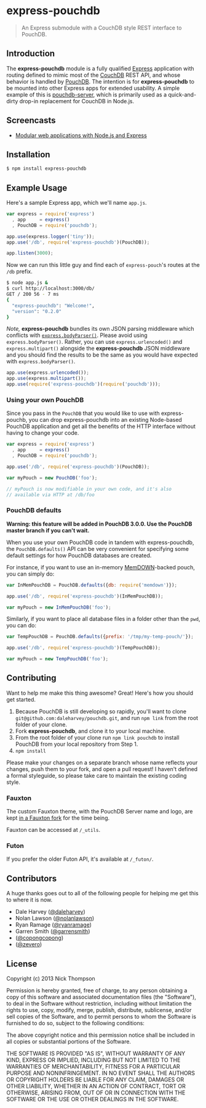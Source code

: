 # express-pouchdb

> An Express submodule with a CouchDB style REST interface to PouchDB.

## Introduction

The **express-pouchdb** module is a fully qualified [Express](http://expressjs.com/) application with routing defined to 
mimic most of the [CouchDB](http://couchdb.apache.org/) REST API, and whose behavior is handled by 
[PouchDB](http://pouchdb.com/). The intention is for **express-pouchdb** to be mounted into other Express apps for 
extended usability. A simple example of this is [pouchdb-server](https://github.com/nick-thompson/pouchdb-server), 
which is primarily used as a quick-and-dirty drop-in replacement for CouchDB in Node.js.

## Screencasts

* [Modular web applications with Node.js and Express](http://vimeo.com/56166857)

## Installation

```bash
$ npm install express-pouchdb
```

## Example Usage

Here's a sample Express app, which we'll name `app.js`.

```javascript
var express = require('express')
  , app     = express()
  , PouchDB = require('pouchdb');

app.use(express.logger('tiny'));
app.use('/db', require('express-pouchdb')(PouchDB));

app.listen(3000);
```

Now we can run this little guy and find each of `express-pouch`'s routes at the `/db` prefix.

```bash
$ node app.js &
$ curl http://localhost:3000/db/
GET / 200 56 - 7 ms
{
  "express-pouchdb": "Welcome!",
  "version": "0.2.0"
}
```

*Note,* **express-pouchdb** bundles its own JSON parsing middleware which conflicts with 
[`express.bodyParser()`](http://expressjs.com/api.html#bodyParser). Please avoid using `express.bodyParser()`. Rather,
you can use `express.urlencoded()` and `express.multipart()` alongside the **express-pouchdb** JSON middleware 
and you should find the results to be the same as you would have expected with `express.bodyParser()`.

```javascript
app.use(express.urlencoded());
app.use(express.multipart());
app.use(require('express-pouchdb')(require('pouchdb')));
```

### Using your own PouchDB

Since you pass in the `PouchDB` that you would like to use with express-pouchb, you can drop
express-pouchdb into an existing Node-based PouchDB application and get all the benefits of the HTTP interface without having to change your code.

```js
var express = require('express')
  , app     = express()
  , PouchDB = require('pouchdb');

app.use('/db', require('express-pouchdb')(PouchDB));

var myPouch = new PouchDB('foo');

// myPouch is now modifiable in your own code, and it's also
// available via HTTP at /db/foo
```

### PouchDB defaults

**Warning: this feature will be added in PouchDB 3.0.0. Use the PouchDB master branch if you can't wait.**

When you use your own PouchDB code in tandem with express-pouchdb, the `PouchDB.defaults()` API can be very convenient for specifying some default settings for how PouchDB databases are created.

For instance, if you want to use an in-memory [MemDOWN](https://github.com/rvagg/memdown)-backed pouch, you can simply do:

```js
var InMemPouchDB = PouchDB.defaults({db: require('memdown')});

app.use('/db', require('express-pouchdb')(InMemPouchDB));

var myPouch = new InMemPouchDB('foo');
```

Similarly, if you want to place all database files in a folder other than the `pwd`, you can do:

```js
var TempPouchDB = PouchDB.defaults({prefix: '/tmp/my-temp-pouch/'});

app.use('/db', require('express-pouchdb')(TempPouchDB));

var myPouch = new TempPouchDB('foo');
```

## Contributing

Want to help me make this thing awesome? Great! Here's how you should get started.

1. Because PouchDB is still developing so rapidly, you'll want to clone `git@github.com:daleharvey/pouchdb.git`, and run `npm link` from the root folder of your clone.
2. Fork **express-pouchdb**, and clone it to your local machine.
3. From the root folder of your clone run `npm link pouchdb` to install PouchDB from your local repository from Step 1.
4. `npm install`

Please make your changes on a separate branch whose name reflects your changes, push them to your fork, and open a pull request!
I haven't defined a formal styleguide, so please take care to maintain the existing coding style.

### Fauxton

The custom Fauxton theme, with the PouchDB Server name and logo, are kept [in a Fauxton fork](https://github.com/nolanlawson/couchdb-fauxton) for the time being.

Fauxton can be accessed at `/_utils`.

### Futon

If you prefer the older Futon API, it's available at `/_futon/`.

## Contributors

A huge thanks goes out to all of the following people for helping me get this to where it is now.

* Dale Harvey ([@daleharvey](https://github.com/daleharvey))
* Nolan Lawson ([@nolanlawson](https://github.com/nolanlawson)) 
* Ryan Ramage ([@ryanramage](https://github.com/ryanramage))
* Garren Smith ([@garrensmith](https://github.com/garrensmith))
* ([@copongcopong](https://github.com/copongcopong))
* ([@zevero](https://github.com/zevero))

## License

Copyright (c) 2013 Nick Thompson

Permission is hereby granted, free of charge, to any person
obtaining a copy of this software and associated documentation
files (the "Software"), to deal in the Software without
restriction, including without limitation the rights to use,
copy, modify, merge, publish, distribute, sublicense, and/or sell
copies of the Software, and to permit persons to whom the
Software is furnished to do so, subject to the following
conditions:

The above copyright notice and this permission notice shall be
included in all copies or substantial portions of the Software.

THE SOFTWARE IS PROVIDED "AS IS", WITHOUT WARRANTY OF ANY KIND,
EXPRESS OR IMPLIED, INCLUDING BUT NOT LIMITED TO THE WARRANTIES
OF MERCHANTABILITY, FITNESS FOR A PARTICULAR PURPOSE AND
NONINFRINGEMENT. IN NO EVENT SHALL THE AUTHORS OR COPYRIGHT
HOLDERS BE LIABLE FOR ANY CLAIM, DAMAGES OR OTHER LIABILITY,
WHETHER IN AN ACTION OF CONTRACT, TORT OR OTHERWISE, ARISING
FROM, OUT OF OR IN CONNECTION WITH THE SOFTWARE OR THE USE OR
OTHER DEALINGS IN THE SOFTWARE.

